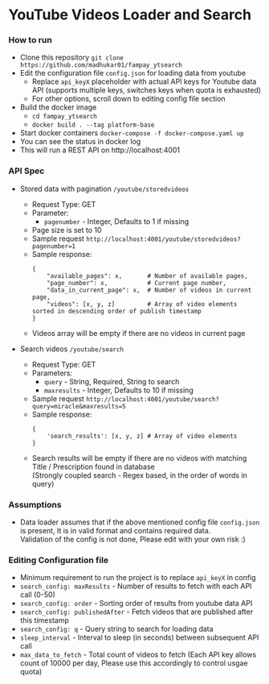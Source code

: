 # YouTube Videos Loader and Search

### How to run
- Clone this repository `git clone https://github.com/madhukar01/fampay_ytsearch`
- Edit the configuration file `config.json` for loading data from youtube
    - Replace `api_keyX` placeholder with actual API keys for Youtube data API
    (supports multiple keys, switches keys when quota is exhausted)
    - For other options, scroll down to editing config file section
- Build the docker image
    - `cd fampay_ytsearch`
    - `docker build . --tag platform-base`
- Start docker containers `docker-compose -f docker-compose.yaml up`
- You can see the status in docker log
- This will run a REST API on http://localhost:4001

### API Spec
- Stored data with pagination `/youtube/storedvideos`
    - Request Type: GET
    - Parameter:
        - `pagenumber` - Integer, Defaults to 1 if missing
    - Page size is set to 10
    - Sample request `http://localhost:4001/youtube/storedvideos?pagenumber=1`
    - Sample response:
        ```
        {
            "available_pages": x,       # Number of available pages,
            "page_number": x,           # Current page number,
            "data_in_current_page": x,  # Number of videos in current page,
            "videos": [x, y, z]         # Array of video elements sorted in descending order of publish timestamp
        }
        ```
    - Videos array will be empty if there are no videos in current page

- Search videos `/youtube/search`
    - Request Type: GET
    - Parameters:
        - `query` - String, Required, String to search
        - `maxresults` - Integer, Defaults to 10 if missing
    - Sample request `http://localhost:4001/youtube/search?query=miracle&maxresults=5`
    - Sample response:
        ```
        {
            'search_results': [x, y, z] # Array of video elements
        }
        ```
    - Search results will be empty if there are no videos with matching Title / Prescription found in database  
    (Strongly coupled search - Regex based, in the order of words in query)


### Assumptions
- Data loader assumes that if the above mentioned config file `config.json` is present,
It is in valid format and contains required data.  
Validation of the config is not done, Please edit with your own risk :)

### Editing Configuration file
- Minimum requirement to run the project is to replace `api_keyX` in config
- `search_config: maxResults` - Number of results to fetch with each API call (0-50)
- `search_config: order` - Sorting order of results from youtube data API
- `search_config: publishedAfter` - Fetch videos that are published after this timestamp
- `search_config: q` - Query string to search for loading data
- `sleep_interval` - Interval to sleep (in seconds) between subsequent API call
- `max_data_to_fetch` - Total count of videos to fetch (Each API key allows count of 10000 per day, Please use this accordingly to control usgae quota)